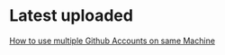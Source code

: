 # Latest uploaded
[How to use multiple Github Accounts on same Machine](HowToUseMultipleGithubAccountsOnSameMaschine.md)
